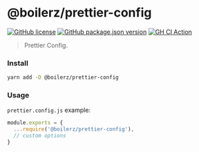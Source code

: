 # @boilerz/prettier-config

[![GitHub license](https://img.shields.io/badge/license-MIT-blue.svg)](https://github.com/boilerz/prettier-config/blob/master/LICENSE)
[![GitHub package.json version](https://img.shields.io/github/package-json/v/boilerz/prettier-config)](https://www.npmjs.com/package/@boilerz/prettier-config)
[![GH CI Action](https://github.com/boilerz/prettier-config/workflows/CI/badge.svg)](https://github.com/boilerz/prettier-config/actions?query=workflow:CI)

> Prettier Config.

### Install

````bash
yarn add -D @boilerz/prettier-config
````

### Usage

`prettier.config.js` example:

```js
module.exports = {
  ...require('@boilerz/prettier-config'),
  // custom options
}
```
